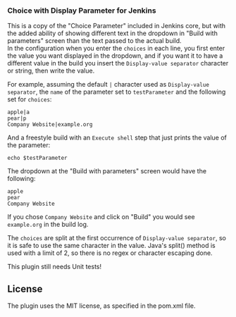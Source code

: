 ### Choice with Display Parameter for Jenkins
This is a copy of the "Choice Parameter" included in Jenkins core, but with the added ability of showing different text in the dropdown in "Build with parameters" screen than the text passed to the actual build.<br/>
In the configuration when you enter the ```choices``` in each line, you first enter the value you want displayed in the dropdown, and if you want it to have a different value in the build you insert the ```Display-value separator``` character or string, then write the value.

For example, assuming the default ```|``` character used as ```Display-value separator```, the ```name``` of the parameter set to ```testParameter``` and the following set for ```choices```:
```
apple|a
pear|p
Company Website|example.org
```

And a freestyle build with an ```Execute shell``` step that just prints the value of the parameter:
```
echo $testParameter
```

The dropdown at the "Build with parameters" screen would have the following:
```
apple
pear
Company Website
```

If you chose ```Company Website``` and click on "Build" you would see ```example.org``` in the build log.

The ```choices``` are split at the first occurrence of ```Display-value separator```, so it is safe to use the same character in the value. Java's split() method is used with a limit of 2, so there is no regex or character escaping done.

This plugin still needs Unit tests! 

## License
The plugin uses the MIT license, as specified in the pom.xml file.